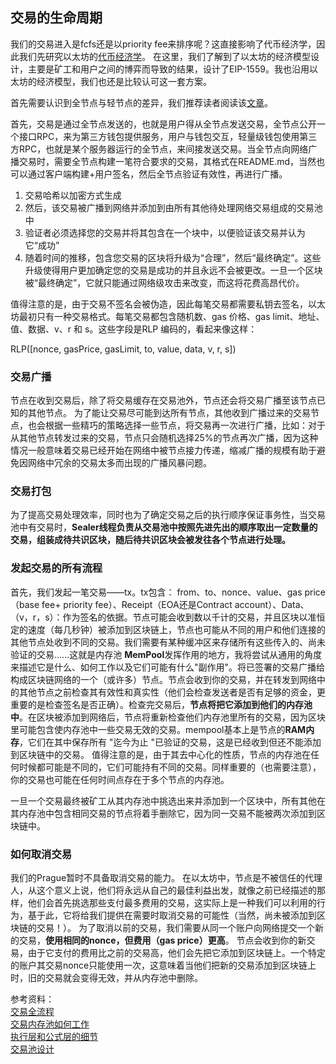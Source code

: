 ## 交易的生命周期
我们的交易进入是fcfs还是以priority fee来排序呢？这直接影响了代币经济学，因此我们先研究以太坊的[代币经济学](/docs/research/tokennomics.md)。
在这里，我们了解到了以太坊的经济模型设计，主要是矿工和用户之间的博弈而导致的结果，设计了EIP-1559。我也沿用以太坊的经济模型，我们也还是比较认可这一套方案。

首先需要认识到全节点与轻节点的差异，我们推荐读者阅读该[文章](https://ethereum.org/zh/developers/docs/nodes-and-clients/)。  

首先，交易是通过全节点发送的，也就是用户得从全节点发送交易，全节点公开一个接口RPC，来为第三方钱包提供服务，用户与钱包交互，轻量级钱包使用第三方RPC，也就是某个服务器运行的全节点，来间接发送交易。当全节点向网络广播交易时，需要全节点构建一笔符合要求的交易，其格式在README.md，当然也可以通过客户端构建+用户签名，然后全节点验证有效性，再进行广播。
1. 交易哈希以加密方式生成
2. 然后，该交易被广播到网络并添加到由所有其他待处理网络交易组成的交易池中
3. 验证者必须选择您的交易并将其包含在一个块中，以便验证该交易并认为它“成功”
4. 随着时间的推移，包含您交易的区块将升级为“合理”，然后“最终确定”。这些升级使得用户更加确定您的交易是成功的并且永远不会被更改。一旦一个区块被“最终确定”，它就只能通过网络级攻击来改变，而这将花费高昂代价。

值得注意的是，由于交易不签名会被伪造，因此每笔交易都需要私钥去签名，以太坊最初只有一种交易格式。每笔交易都包含随机数、gas 价格、gas limit、地址、值、数据、v、r 和 s。这些字段是RLP 编码的，看起来像这样：

RLP([nonce, gasPrice, gasLimit, to, value, data, v, r, s])

### 交易广播
节点在收到交易后，除了将交易缓存在交易池外，节点还会将交易广播至该节点已知的其他节点。
为了能让交易尽可能到达所有节点，其他收到广播过来的交易节点，也会根据一些精巧的策略选择一些节点，将交易再一次进行广播，比如：对于从其他节点转发过来的交易，节点只会随机选择25%的节点再次广播，因为这种情况一般意味着交易已经开始在网络中被节点接力传递，缩减广播的规模有助于避免因网络中冗余的交易太多而出现的广播风暴问题。

### 交易打包
为了提高交易处理效率，同时也为了确定交易之后的执行顺序保证事务性，当交易池中有交易时，**Sealer线程负责从交易池中按照先进先出的顺序取出一定数量的交易，组装成待共识区块，随后待共识区块会被发往各个节点进行处理。**

### 发起交易的所有流程
首先，我们发起一笔交易——tx。tx包含：
from、to、nonce、value、gas price（base fee+ priority fee）、Receipt（EOA还是Contract account）、Data、（v，r，s）：作为签名的依据。节点可能会收到数以千计的交易，并且区块以准恒定的速度（每几秒钟）被添加到区块链上，节点也可能从不同的用户和他们连接的其他节点处收到不同的交易。我们需要有某种缓冲区来存储所有这些传入的、尚未验证的交易......这就是内存池 **MemPool**发挥作用的地方，我将尝试从通用的角度来描述它是什么、如何工作以及它们可能有什么"副作用"。将已签署的交易广播给构成区块链网络的一个（或许多）节点。节点会收到你的交易，并在转发到网络中的其他节点之前检查其有效性和真实性（他们会检查发送者是否有足够的资金，更重要的是检查签名是否正确）。检查完交易后，**节点将把它添加到他们的内存池中**。在区块被添加到网络后，节点将重新检查他们内存池里所有的交易，因为区块里可能包含使内存池中一些交易无效的交易。mempool基本上是节点的**RAM内存**，它们在其中保存所有 "迄今为止 "已验证的交易，这是已经收到但还不能添加到区块链中的交易。
值得注意的是，由于其去中心化的性质，节点的内存池在任何时候都可能是不同的，它们可能持有不同的交易。同样重要的（也需要注意），你的交易也可能在任何时间点存在于多个节点的内存池。

一旦一个交易最终被矿工从其内存池中挑选出来并添加到一个区块中，所有其他在其内存池中包含相同交易的节点将着手删除它，因为同一交易不能被两次添加到区块链中。
### 如何取消交易
我们的Prague暂时不具备取消交易的能力。
在以太坊中，节点是不被信任的代理人，从这个意义上说，他们将永远从自己的最佳利益出发，就像之前已经描述的那样，他们会首先挑选那些支付最多费用的交易，这实际上是一种我们可以利用的行为，基于此，它将给我们提供在需要时取消交易的可能性（当然，尚未被添加到区块链的交易！）。
为了取消以前的交易，我们需要从同一个账户向网络提交一个新的交易，**使用相同的nonce，但费用（gas price）更高**。
节点会收到你的新交易，由于它支付的费用比之前的交易高，他们会先把它添加到区块链上。一个特定的账户其交易nonce只能使用一次，这意味着当他们把新的交易添加到区块链上时，旧的交易就会变得无效，并从内存池中删除。


















参考资料：  
[交易全流程](https://fisco-bcos-documentation.readthedocs.io/zh_CN/stable/docs/design/tx_procedure.html)  
[交易内存池如何工作](https://learnblockchain.cn/article/4496)  
[执行层和公式层的细节](https://ethereum.org/en/developers/docs/networking-layer/#execution-layer)  
[交易池设计](https://github.com/ledgerwatch/erigon/wiki/Transaction-Pool-Design)







